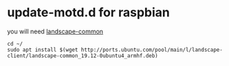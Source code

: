 # update-motd.d for raspbian

you will need [landscape-common](https://ubuntu.pkgs.org/20.04/ubuntu-main-armhf/landscape-common_19.12-0ubuntu4_armhf.deb.html)

```
cd ~/
sudo apt install $(wget http://ports.ubuntu.com/pool/main/l/landscape-client/landscape-common_19.12-0ubuntu4_armhf.deb)
```
